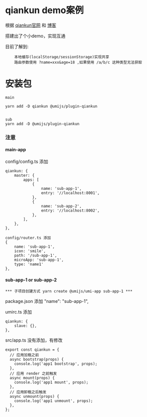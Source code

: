 # qiankun demo案例

根据 [qiankun官网](https://qiankun.umijs.org/zh) 和 [博客](https://www.yuque.com/blueju/blog/huuie8)

搭建出了个小demo，实现互通

目前了解到:
```
    本地缓存(localStorage/sessionStorage)实现共享
    路由参数使用 ?name=xxx&age=18 ,如果使用 /a/b/c 这种类型无法获取
```

# 安装包
```
main

yarn add -D qiankun @umijs/plugin-qiankun


sub
yarn add -D @umijs/plugin-qiankun

```

### 注意
#### main-app
config/config.ts 添加
```
qiankun: {
    master: {
        apps: [
            {
                name: 'sub-app-1',
                entry: '//localhost:8001',
            },
            {
                name: 'sub-app-2',
                entry: '//localhost:8002',
            },
        ],
    },
},

config/router.ts 添加
{
    name: 'sub-app-1',
    icon: 'smile',
    path: '/sub-app-1',
    microApp: 'sub-app-1',
    type: 'name1'
},
```

#### sub-app-1 or sub-app-2 
``` *** 子项目创建方式 yarn create @umijs/umi-app sub-app-1 *** ```

package.json    添加
"name": "sub-app-1",

umirc.ts    添加
```
qiankun: {
    slave: {},
},
```
src/app.ts 没有添加，有修改
```
export const qiankun = {
  // 应用加载之前
  async bootstrap(props) {
    console.log('app1 bootstrap', props);
  },
  // 应用 render 之前触发
  async mount(props) {
    console.log('app1 mount', props);
  },
  // 应用卸载之后触发
  async unmount(props) {
    console.log('app1 unmount', props);
  },
};
```
